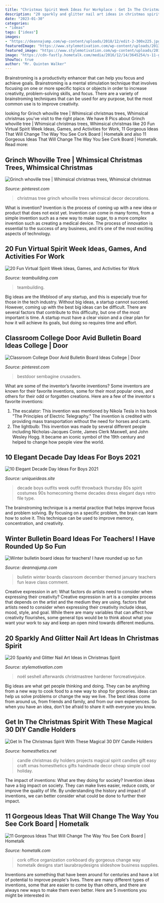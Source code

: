 ```yaml
---
title: "Christmas Spirit Week Ideas For Workplace : Get In The Christmas Spirit With These Magical 30 Diy Candle Holders"
description: "20 sparkly and glitter nail art ideas in christmas spirit"
date: "2023-01-30"
categories:
- "ideas"
tags: ["ideas"]
images:
- "https://deannajump.com/wp-content/uploads/2018/12/edit-2-300x225.jpg"
featuredImage: "https://www.stylemotivation.com/wp-content/uploads/2013/12/20-Sparkly-and-Glitter-Nail-Art-Ideas-in-Christmas-Spirit-8-1100x1536.jpg"
featured_image: "https://www.stylemotivation.com/wp-content/uploads/2013/12/20-Sparkly-and-Glitter-Nail-Art-Ideas-in-Christmas-Spirit-8-1100x1536.jpg"
image: "https://cdn-fastly.hometalk.com/media/2016/12/14/3645254/s-11-gorgeous-ideas-that-will-change-the-way-you-see-cork-board.jpg?size=1600x1000&amp;nocrop=1"
ShowToc: true
author: "Mr. Quinten Walker"
---
```



Brainstroming is a productivity enhancer that can help you focus and achieve goals. Brainstroming is a mental stimulation technique that involves focusing on one or more specific topics or objects in order to increase creativity, problem-solving skills, and focus. There are a variety of brainstroming techniques that can be used for any purpose, but the most common use is to improve creativity.

	

		
looking for Grinch whoville tree | Whimsical christmas trees, Whimsical christmas you've visit to the right place. We have 8 Pics about Grinch whoville tree | Whimsical christmas trees, Whimsical christmas like 20 Fun Virtual Spirit Week Ideas, Games, and Activities for Work, 11 Gorgeous Ideas That Will Change The Way You See Cork Board | Hometalk and also 11 Gorgeous Ideas That Will Change The Way You See Cork Board | Hometalk. Read more:
		
    
## Grinch Whoville Tree | Whimsical Christmas Trees, Whimsical Christmas

<img loading=lazy src="https://i.pinimg.com/originals/fe/f7/62/fef7620c4934c276d55a97f15be511d6.jpg" onerror="this.onerror=null;this.src='https://tse3.mm.bing.net/th?id=OIP.EkiYtxC1m6DU-DMxi0xtrwAAAA&amp;pid=15.1';" alt="Grinch whoville tree | Whimsical christmas trees, Whimsical christmas">

_Source: pinterest.com_

>christmas tree grinch whoville trees whimsical decor decorations. 

	

What is invention?
Invention is the process of coming up with a new idea or product that does not exist yet. Invention can come in many forms, from a simple invention such as a new way to make sugar, to a more complex invention such as creating a medical device. The process of innovation is essential to the success of any business, and it’s one of the most exciting aspects of technology.

    
## 20 Fun Virtual Spirit Week Ideas, Games, And Activities For Work

<img loading=lazy src="https://teambuilding.com/wp-content/uploads/2021/03/1-2-1.jpg" onerror="this.onerror=null;this.src='https://tse1.mm.bing.net/th?id=OIP.20vkrbK2JELVTusoq3agEwHaKe&amp;pid=15.1';" alt="20 Fun Virtual Spirit Week Ideas, Games, and Activities for Work">

_Source: teambuilding.com_

>teambuilding. 

	

Big ideas are the lifeblood of any startup, and this is especially true for those in the tech industry. Without big ideas, a startup cannot succeed. However, coming up with the best big ideas can be difficult. There are several factors that contribute to this difficulty, but one of the most important is time. A startup must have a clear vision and a clear plan for how it will achieve its goals, but doing so requires time and effort.

    
## Classroom College Door Avid Bulletin Board Ideas College | Door

<img loading=lazy src="https://i.pinimg.com/originals/09/56/b5/0956b5ed60a81bc840dceb602bb6d699.jpg" onerror="this.onerror=null;this.src='https://tse1.mm.bing.net/th?id=OIP.as4hP7cAyDUQVTJ2A5892wHaJ6&amp;pid=15.1';" alt="Classroom College Door Avid Bulletin Board Ideas College | Door">

_Source: pinterest.com_

>bestdoor sembagine crusaders. 

	

What are some of the inventor’s favorite inventions?
Some inventors are known for their favorite inventions, some for their most popular ones, and others for their odd or forgotten creations. Here are a few of the inventor s favorite inventions:
1. The escalator: This invention was mentioned by Nikola Tesla in his book "The Principles of Electric Telegraphy." The invention is credited with providing mass transportation without the need for horses and carts.
2. The lightbulb: This invention was made by several different people including Nicholas-Jacques Conte, James Clerk Maxwell, and John Wesley Hogg. It became an iconic symbol of the 19th century and helped to change how people view the world.

    
## 10 Elegant Decade Day Ideas For Boys 2021

<img loading=lazy src="https://www.uniqueideas.site/wp-content/uploads/17-best-decade-day-images-on-pinterest-decade-day-costumes-and.jpg" onerror="this.onerror=null;this.src='https://tse3.mm.bing.net/th?id=OIP.AdxfGt-d1nOpEeGH5Jo96wHaNI&amp;pid=15.1';" alt="10 Elegant Decade Day Ideas For Boys 2021">

_Source: uniqueideas.site_

>decade boys outfits week outfit throwback thursday 80s spirit costumes 90s homecoming theme decades dress elegant days retro file type. 

	

The brainstroming technique is a mental practice that helps improve focus and problem solving. By focusing on a specific problem, the brain can learn how to solve it. This technique can be used to improve memory, concentration, and creativity.

    
## Winter Bulletin Board Ideas For Teachers! I Have Rounded Up So Fun

<img loading=lazy src="https://deannajump.com/wp-content/uploads/2018/12/edit-2-300x225.jpg" onerror="this.onerror=null;this.src='https://tse3.mm.bing.net/th?id=OIP.zKgcjRNLRw_rwfMVEw7JbwAAAA&amp;pid=15.1';" alt="Winter bulletin board ideas for teachers! I have rounded up so fun">

_Source: deannajump.com_

>bulletin winter boards classroom december themed january teachers fun leave class comment. 

	

Creative expression in art: What factors do artists need to consider when expressing their creativity?
Creative expression in art is a complex process that depends on the artist and the medium they are using. factors that artists need to consider when expressing their creativity include ideas, mood, style, and goal. While there are many variables that can affect how creativity flourishes, some general tips would be to think about what you want your work to say and keep an open mind towards different mediums.

    
## 20 Sparkly And Glitter Nail Art Ideas In Christmas Spirit

<img loading=lazy src="https://www.stylemotivation.com/wp-content/uploads/2013/12/20-Sparkly-and-Glitter-Nail-Art-Ideas-in-Christmas-Spirit-8-1100x1536.jpg" onerror="this.onerror=null;this.src='https://tse3.mm.bing.net/th?id=OIP.ArIV1RB0iUVyusP_gQ7h2wHaKV&amp;pid=15.1';" alt="20 Sparkly and Glitter Nail Art Ideas in Christmas Spirit">

_Source: stylemotivation.com_

>noël seshell afterwards christmastree hardener forcreativejuice. 

	

Big ideas are what get people thinking and doing. They can be anything from a new way to cook food to a new way to shop for groceries. Ideas can help us solve problems or change the way we live. The best ideas come from around us, from friends and family, and from our own experiences. So when you have an idea, don't be afraid to share it with everyone you know.

    
## Get In The Christmas Spirit With These Magical 30 DIY Candle Holders

<img loading=lazy src="http://cdn.homesthetics.net/wp-content/uploads/2014/11/Get-In-The-Christmas-Spirit-With-These-Magical-DIY-Candle-Holders-Projects-homesthetics-13.jpg" onerror="this.onerror=null;this.src='https://tse1.mm.bing.net/th?id=OIP.2CD3FwY9prE7Xl0V6OaQDwHaQl&amp;pid=15.1';" alt="Get In The Christmas Spirit With These Magical 30 DIY Candle Holders">

_Source: homesthetics.net_

>candle christmas diy holders projects magical spirit candles gift easy craft xmas homesthetics gifts handmade decor cheap simple cool holiday. 

	

The impact of inventions: What are they doing for society?
Invention ideas have a big impact on society. They can make lives easier, reduce costs, or improve the quality of life. By understanding the history and impact of inventions, we can better consider what could be done to further their impact.

    
## 11 Gorgeous Ideas That Will Change The Way You See Cork Board | Hometalk

<img loading=lazy src="https://cdn-fastly.hometalk.com/media/2016/12/14/3645254/s-11-gorgeous-ideas-that-will-change-the-way-you-see-cork-board.jpg?size=1600x1000&amp;nocrop=1" onerror="this.onerror=null;this.src='https://tse1.mm.bing.net/th?id=OIP.zy9atIv9qPauoY3Q6Zb_HgHaFj&amp;pid=15.1';" alt="11 Gorgeous Ideas That Will Change The Way You See Cork Board | Hometalk">

_Source: hometalk.com_

>cork office organization corkboard diy gorgeous change way hometalk designs start laurabraydesigns slideshow business supplies. 

	

Inventions are something that have been around for centuries and have a lot of potential to improve people's lives. There are many different types of inventions, some that are easier to come by than others, and there are always new ways to make them even better. Here are 5 inventions you might be interested in: 

